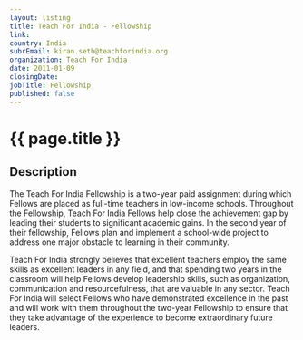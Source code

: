 ```yaml
---
layout: listing
title: Teach For India - Fellowship
link:
country: India
subrEmail: kiran.seth@teachforindia.org
organization: Teach For India 
date: 2011-01-09
closingDate: 
jobTitle: Fellowship
published: false
---
```



# {{ page.title }}

## Description

The Teach For India Fellowship is a two-year paid assignment during which Fellows are placed as full-time teachers in low-income schools. Throughout the Fellowship, Teach For India Fellows help close the achievement gap by leading their students to significant academic gains. In the second year of their fellowship, Fellows plan and implement a school-wide project to address one major obstacle to learning in their community.

Teach For India strongly believes that excellent teachers employ the same skills as excellent leaders in any field, and that spending two years in the classroom will help Fellows develop leadership skills, such as organization, communication and resourcefulness, that are valuable in any sector. Teach For India will select Fellows who have demonstrated excellence in the past and will work with them throughout the two-year Fellowship to ensure that they take advantage of the experience to become extraordinary future leaders. 

